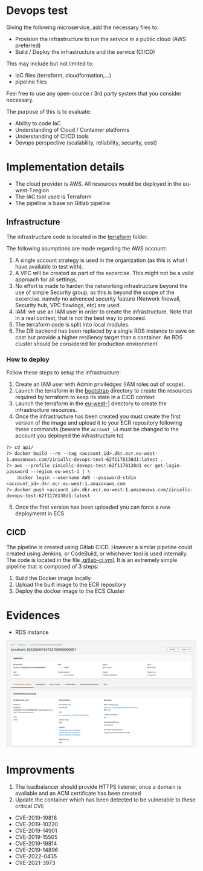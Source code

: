 
# Devops test

Giving the following microservice, add the necessary files to:

* Provision the infrastructure to run the service in a public cloud (AWS preferred)
* Build / Deploy the infrastructure and the service (CI/CD)

This may include but not limited to:

* IaC files (terraform, cloudformation,...)
* pipeline files 

Feel free to use any open-source / 3rd party system that you consider necessary.

The purpose of this is to evaluate:

* Ability to code IaC
* Understanding of Cloud / Container platforms
* Understanding of CI/CD tools
* Devops perspective (scalability, reliability, security, cost)

# Implementation details

* The cloud provider is AWS. All resources would be deployed in the eu-west-1 region
* The IAC tool used is Terraform
* The pipeline is base on Gitlab pipeline

## Infrastructure

The infrastructure code is located in the [terraform](terraform) folder.

The following asumptions are made regarding the AWS account:

1. A single account strategy is used in the organization (as this is what I have available to test with).
2. A VPC will be created as part of the excercise. This might not be a valid approach for all settings.
3. No effort is made to harden the networking infrastructure beyond the use of simple Security group, as this is beyond the scope of the excercise. namely no advenced security feature (Network firewall, Security hub, VPC flowlogs, etc) are used.
4. IAM: we use an IAM user in order to create the infrastructure. Note that in a real context, that is not the best way to proceed.
5. The terraform code is split into local modules.
6. The DB backend has been replaced by a single RDS instance to save on cost but provide a higher resiliency target than a container. An RDS cluster should be considered for production environment

### How to deploy

Follow these steps to setup the infrastructure:

1. Create an IAM user with Admin priviledges (IAM roles out of scope).
2. Launch the terraform in the [bootstrap](terraform/bootstrap/) directory to create the resources required by terraform to keep its state in a CICD context
3. Launch the terraform in the [eu-west-1](terraform/eu-west-1/) directory to create the infrastructure resources.
4. Once the infrastructure has been created you must create the first version of the image and upload it to your ECR repository following these commands (beware the `account_id` must be changed to the account you deployed the infrastructure to)

```shell
?> cd api/
?> docker build --rm --tag <account_id>.dkr.ecr.eu-west-1.amazonaws.com/ziniollc-devops-test-62f1178138d1:latest .
?> aws --profile ziniollc-devops-test-62f1178138d1 ecr get-login-password --region eu-west-1 | \
    docker login --username AWS --password-stdin <account_id>.dkr.ecr.eu-west-1.amazonaws.com
?> docker push <account_id>.dkr.ecr.eu-west-1.amazonaws.com/ziniollc-devops-test-62f1178138d1:latest
```

5. Once the first version has been uploaded you can force a new deploymemt in ECS

## CICD

The pipeline is created using Gitlab CICD. However a similar pipeline could created using Jenkins, or CodeBuild, or whichever tool is used internally.
The code is located in the file [.gitlab-ci.yml](.gitlab-ci.yml). It is an extremely simple pipeline that is composed of 3 steps:
1. Build the Docker image locally
2. Upload the built image to the ECR repository
3. Deploy the docker image to the ECS Cluster

# Evidences

* RDS instance

![RDS instance](images/RDS_instance.png)

# Improvments

1. The loadbalancer should provide HTTPS listener, once a domain is available and an ACM certificate has been created
2. Update the container which has been detected to be vulnerable to these critical CVE
* CVE-2019-19816
* CVE-2019-10220
* CVE-2019-14901
* CVE-2019-15505
* CVE-2019-19814
* CVE-2019-14896
* CVE-2022-0435
* CVE-2021-3973



